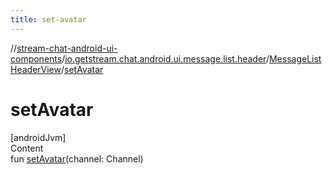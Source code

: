 ```yaml
---
title: set-avatar
---
```

//[stream-chat-android-ui-components](../../../index.md)/[io.getstream.chat.android.ui.message.list.header](../index.md)/[MessageListHeaderView](index.md)/[setAvatar](setAvatar.md)



# setAvatar  
[androidJvm]  
Content  
fun [setAvatar](setAvatar.md)(channel: Channel)  



